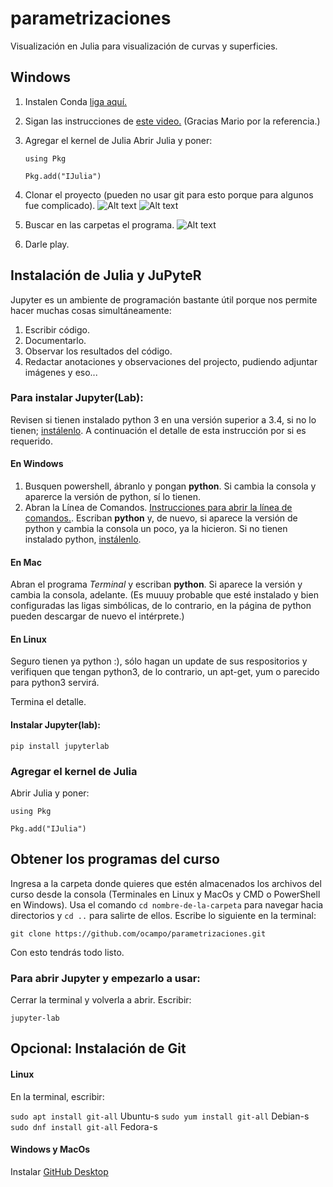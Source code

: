 # parametrizaciones
Visualización en Julia para visualización de curvas y superficies.

## Windows

1. Instalen Conda [liga aquí.](https://www.anaconda.com/products/individual#Downloads)
1. Sigan las instrucciones de [este video.](https://www.youtube.com/watch?v=dycl0bntMwo) (Gracias Mario por la referencia.)
1. Agregar el kernel de Julia
    Abrir Julia y poner:
    
    `using Pkg`
    
    `Pkg.add("IJulia")`
1. Clonar el proyecto (pueden no usar git para esto porque para algunos fue complicado).
![Alt text](https://github.com/ocampo/parametrizaciones/blob/main/imagenes/1.png?raw=true "Clonar el proyecto.")
![Alt text](https://github.com/ocampo/parametrizaciones/blob/main/imagenes/2.png?raw=true "Clonar el proyecto.")

1. Buscar en las carpetas el programa.
![Alt text](https://github.com/ocampo/parametrizaciones/blob/main/imagenes/3.png?raw=true "Clonar el proyecto.")
1. Darle play.

## Instalación de Julia y JuPyteR
Jupyter es un ambiente de programación bastante útil porque nos permite hacer muchas cosas simultáneamente:
1. Escribir código.
1. Documentarlo.
1. Observar los resultados del código.
1. Redactar anotaciones y observaciones del projecto, pudiendo adjuntar imágenes y eso...

### Para instalar Jupyter(Lab):

Revisen si tienen instalado python 3 en una versión superior a 3.4, si no lo tienen; [instálenlo](https://www.python.org/downloads/). A continuación el detalle de esta instrucción por si es requerido.

#### En Windows
1. Busquen powershell, ábranlo y pongan __python__. Si cambia la consola y aparerce la versión de python, sí lo tienen.
1. Abran la Línea de Comandos. [Instrucciones para abrir la línea de comandos.](https://es.wikihow.com/abrir-la-l%C3%ADnea-de-comandos-en-Windows). Escriban __python__ y, de nuevo, si aparece la versión de python y cambia la consola un poco, ya la hicieron.
Si no tienen instalado python, [instálenlo](https://www.python.org/downloads/).
#### En Mac
Abran el programa _Terminal_ y escriban __python__. Si aparece la versión y cambia la consola, adelante. (Es muuuy probable que esté instalado y bien configuradas las ligas simbólicas, de lo contrario, en la página de python pueden descargar de nuevo el intérprete.)
#### En Linux
Seguro tienen ya python :), sólo hagan un update de sus respositorios y verifiquen que tengan python3, de lo contrario, un apt-get, yum o parecido para python3 servirá.

Termina el detalle.

#### Instalar Jupyter(lab):
`pip install jupyterlab`

### Agregar el kernel de Julia
Abrir Julia y poner:

`using Pkg`

`Pkg.add("IJulia")`

## Obtener los programas del curso
Ingresa a la carpeta donde quieres que estén almacenados los archivos del curso desde la consola (Terminales en Linux y MacOs y CMD o PowerShell en Windows). Usa el comando `cd nombre-de-la-carpeta` para navegar hacia directorios y `cd ..` para salirte de ellos.
Escribe lo siguiente en la terminal:

`git clone https://github.com/ocampo/parametrizaciones.git`

Con esto tendrás todo listo.

### Para abrir Jupyter y empezarlo a usar:
Cerrar la terminal y volverla a abrir. Escribir:

`jupyter-lab`



## Opcional: Instalación de Git
#### Linux
En la terminal, escribir:

`sudo apt install git-all` Ubuntu-s
`sudo yum install git-all` Debian-s
`sudo dnf install git-all` Fedora-s

#### Windows y MacOs
Instalar [GitHub Desktop](https://desktop.github.com)
